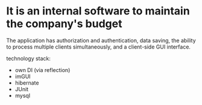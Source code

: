 
# It is an internal software to maintain the company's budget

The application has authorization and authentication, data saving, the ability to process multiple clients simultaneously, and a client-side GUI interface.

technology stack: 
- own DI (via reflection)
- imGUI 
- hibernate
- JUnit
- mysql
